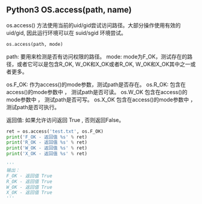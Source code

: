 ##  Python3 OS.access(path, name)

os.access() 方法使用当前的uid/gid尝试访问路径。大部分操作使用有效的 uid/gid, 因此运行环境可以在 suid/sgid 环境尝试。

```python
os.access(path, mode)
```
path: 要用来检测是否有访问权限的路径。
mode: mode为F_OK，测试存在的路径，或者它可以是包含R_OK, W_OK和X_OK或者R_OK, W_OK和X_OK其中之一或者更多。
> 
os.F_OK: 作为access()的mode参数，测试path是否存在。
os.R_OK: 包含在access()的mode参数中 ， 测试path是否可读。
os.W_OK 包含在access()的mode参数中 ， 测试path是否可写。
os.X_OK 包含在access()的mode参数中 ，测试path是否可执行。

返回值: 如果允许访问返回 True , 否则返回False。

```python
ret = os.access('test.txt', os.F_OK)
print('F_OK - 返回值 %s' % ret)
print('R_OK - 返回值 %s' % ret)
print('W_OK - 返回值 %s' % ret)
print('X_OK - 返回值 %s' % ret)

'''
输出：
F_OK - 返回值 True
R_OK - 返回值 True
W_OK - 返回值 True
X_OK - 返回值 True
'''
```
